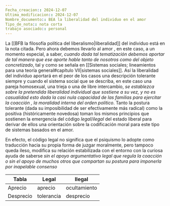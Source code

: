 ```yaml
---
Fecha_creacion:: 2024-12-07
Ultima_modificacion:: 2024-12-07
Nombre_documento:: BEA la liberalidad del individuo en el amor
Tipo_de_nota:: nota corta 
trabajo asociado:: personal
---
```


La [[BFB la filosofía política del liberalismo|liberalidad]] del individuo está en la nota citada. Pero ahora debemos llevarlo al amor , en este caso, a un momento especial, a saber, *cuando dada tal tematización debemos aportar de tal manera que ese aporte hable tanto de nosotros como del objeto concretizado*, tal y como se señala en [[Sistemas sociales; lineamientos para una teoría general#capítulo VII|sistemas sociales]]. 
Así la liberalidad del individuo aportará en el peor de los casos una descripción tolerante siempre y cuando el sistema social que se describa, en este caso una pareja homosexual, una trieja o una de libre intercambio, *se establezca sobre la pretendida liberalidad individual que sostiene a su vez, y no es casualidad esto dada la casi nula capacidad de las familias para ejercitar la coacción , la moralidad interna del orden político*. Tanto la postura tolerante (dada su imposibilidad de ser efectivamente más radical) como la positiva (históricamente novedosa) toman los mismos principios que sostienen la emergencia del código $legal/ ilegal$  del estado liberal para derivar de ellos una orientación sobre la codificación moral para este tipo de sistemas basados en el amor.  

En efecto, el código legal no significa que el psiquismo lo adopte como traducción hacia su propia forma de juzgar moralmente, pero tampoco queda ileso, modifica su relación estabilizada  con el entorno con la curiosa ayuda de saberse *sin el apoyo argumentativo legal que regula la coacción o sin el apoyo de muchos otros que compartan su postura para imponerla por inapelable consenso*   

| Tabla     | Legal      | Ilegal       |
| --------- | ---------- | ------------ |
| Aprecio   | aprecio    | ocultamiento |
| Desprecio | tolerancia | desprecio    |
